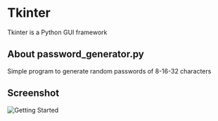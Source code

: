 # Tkinter 

Tkinter is a Python GUI framework

## About password_generator.py

Simple program to generate random passwords of 8-16-32 characters

## Screenshot
![Getting Started](img.jpg)

